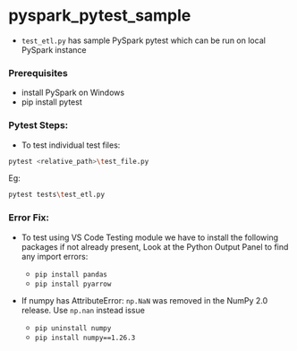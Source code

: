 # pyspark_pytest_sample
 - `test_etl.py` has sample PySpark pytest which can be run on local PySpark instance

### Prerequisites
 - install PySpark on Windows
 - pip install pytest

### Pytest Steps:
 - To test individual test files: 
```bash
pytest <relative_path>\test_file.py
```
Eg:
```bash
pytest tests\test_etl.py
```

### Error Fix:
  - To test using VS Code Testing module we have to install the following packages if not already present, Look at the Python Output Panel to find any import errors:
    - `pip install pandas`
    - `pip install pyarrow`

 - If numpy has AttributeError: `np.NaN` was removed in the NumPy 2.0 release. Use `np.nan` instead issue
   - `pip uninstall numpy`
   - `pip install numpy==1.26.3`